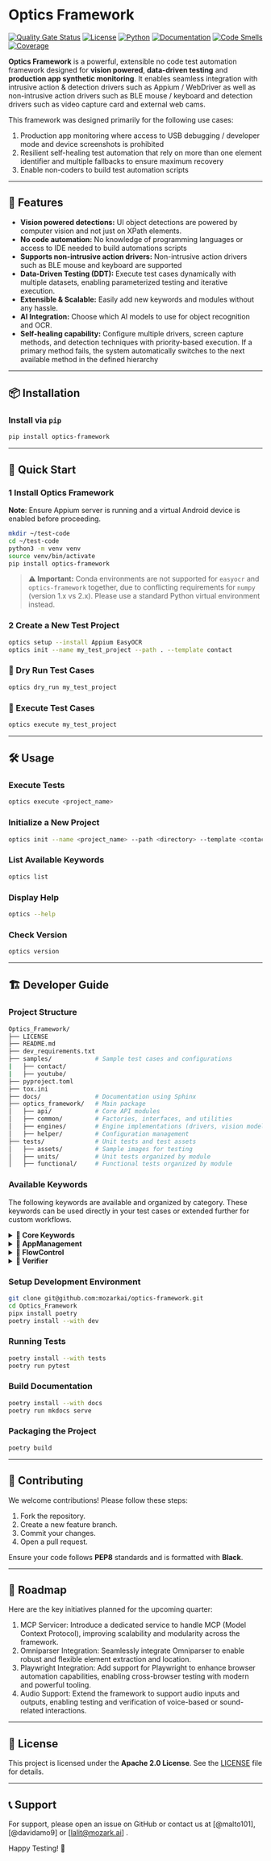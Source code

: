 # Optics Framework
[![Quality Gate Status](https://sonarcloud.io/api/project_badges/measure?project=mozarkai_optics-framework&metric=alert_status)](https://sonarcloud.io/summary/new_code?id=mozarkai_optics-framework)
[![License](https://img.shields.io/badge/license-Apache_2.0-blue.svg)](LICENSE)
[![Python](https://img.shields.io/badge/python-3.12%2B-blue.svg)](https://www.python.org/)
[![Documentation](https://img.shields.io/badge/docs-Mkdocs-blue)](https://mozarkai.github.io/optics-framework/)
[![Code Smells](https://sonarcloud.io/api/project_badges/measure?project=mozarkai_optics-framework&metric=code_smells)](https://sonarcloud.io/summary/new_code?id=mozarkai_optics-framework)
[![Coverage](https://sonarcloud.io/api/project_badges/measure?project=mozarkai_optics-framework&metric=coverage)](https://sonarcloud.io/summary/new_code?id=mozarkai_optics-framework)

**Optics Framework** is a powerful, extensible no code test automation framework designed for **vision powered**, **data-driven testing** and **production app synthetic monitoring**. It enables seamless integration with intrusive action & detection drivers such as Appium / WebDriver as well as non-intrusive action drivers such as BLE mouse / keyboard and detection drivers such as video capture card and external web cams.

This framework was designed primarily for the following use cases:

1. Production app monitoring where access to USB debugging / developer mode and device screenshots is prohibited
2. Resilient self-healing test automation that rely on more than one element identifier and multiple fallbacks to ensure maximum recovery
3. Enable non-coders to build test automation scripts

---

## 🚀 Features

- **Vision powered detections:** UI object detections are powered by computer vision and not just on XPath elements.
- **No code automation:** No knowledge of programming languages or access to IDE needed to build automations scripts
- **Supports non-intrusive action drivers:** Non-intrusive action drivers such as BLE mouse and keyboard are supported
- **Data-Driven Testing (DDT):** Execute test cases dynamically with multiple datasets, enabling parameterized testing and iterative execution.
- **Extensible & Scalable:** Easily add new keywords and modules without any hassle.
- **AI Integration:** Choose which AI models to use for object recognition and OCR.
- **Self-healing capability:** Configure multiple drivers, screen capture methods, and detection techniques with priority-based execution. If a primary method fails, the system automatically switches to the next available method in the defined hierarchy

---

## 📦 Installation

### Install via `pip`

```bash
pip install optics-framework
```

---

## 🚀 Quick Start

### 1 Install Optics Framework

**Note**: Ensure Appium server is running and a virtual Android device is enabled before proceeding.

```bash
mkdir ~/test-code
cd ~/test-code
python3 -m venv venv
source venv/bin/activate
pip install optics-framework
```

> **⚠️ Important:** Conda environments are not supported for `easyocr` and `optics-framework` together, due to conflicting requirements for `numpy` (version 1.x vs 2.x). Please use a standard Python virtual environment instead.

### 2 Create a New Test Project

```bash
optics setup --install Appium EasyOCR
optics init --name my_test_project --path . --template contact
```

### 📌 Dry Run Test Cases

```bash
optics dry_run my_test_project
```

### 📌 Execute Test Cases

```bash
optics execute my_test_project
```

---

## 🛠️ Usage

### Execute Tests

```bash
optics execute <project_name>
```

### Initialize a New Project

```bash
optics init --name <project_name> --path <directory> --template <contact/youtube> --force
```

### List Available Keywords

```bash
optics list
```

### Display Help

```bash
optics --help
```

### Check Version

```bash
optics version
```

---

## 🏗️ Developer Guide

### Project Structure

```bash
Optics_Framework/
├── LICENSE
├── README.md
├── dev_requirements.txt
├── samples/            # Sample test cases and configurations
|   ├── contact/
|   ├── youtube/
├── pyproject.toml
├── tox.ini
├── docs/               # Documentation using Sphinx
├── optics_framework/   # Main package
│   ├── api/            # Core API modules
│   ├── common/         # Factories, interfaces, and utilities
│   ├── engines/        # Engine implementations (drivers, vision models, screenshot tools)
│   ├── helper/         # Configuration management
├── tests/              # Unit tests and test assets
│   ├── assets/         # Sample images for testing
│   ├── units/          # Unit tests organized by module
│   ├── functional/     # Functional tests organized by module

```

### Available Keywords

The following keywords are available and organized by category. These keywords can be used directly in your test cases or extended further for custom workflows.
<details>
<summary><strong>🔹 Core Keywords</strong></summary>

<ul>
  <li>
    <code>Clear Element Text (element, event_name=None)</code><br/>
    Clears any existing text from the given input element.
  </li>
  <li>
    <code>Detect and Press (element, timeout, event_name=None)</code><br/>
    Detects if the element exists, then performs a press action on it.
  </li>
  <li>
    <code>Enter Number (element, number, event_name=None)</code><br/>
    Enters a numeric value into the specified input field.
  </li>
  <li>
    <code>Enter Text (element, text, event_name=None)</code><br/>
    Inputs the given text into the specified element.
  </li>
  <li>
    <code>Get Text (element)</code><br/>
    Retrieves the text content from the specified element.
  </li>
  <li>
    <code>Press by Coordinates (x, y, repeat=1, event_name=None)</code><br/>
    Performs a tap at the specified absolute screen coordinates.
  </li>
  <li>
    <code>Press by Percentage (percent_x, percent_y, repeat=1, event_name=None)</code><br/>
    Taps on a location based on percentage of screen width and height.
  </li>
  <li>
    <code>Press Element (element, repeat=1, offset_x=0, offset_y=0, event_name=None)</code><br/>
    Taps on a given element with optional offset and repeat parameters.
  </li>
  <li>
    <code>Press Element with Index (element, index=0, event_name=None)</code><br/>
    Presses the element found at the specified index from multiple matches.
  </li>
  <li>
    <code>Press Keycode (keycode, event_name)</code><br/>
    Simulates pressing a hardware key using a keycode.
  </li>
  <li>
    <code>Scroll (direction, event_name=None)</code><br/>
    Scrolls the screen in the specified direction.
  </li>
  <li>
    <code>Scroll from Element (element, direction, scroll_length, event_name)</code><br/>
    Scrolls starting from a specific element in the given direction.
  </li>
  <li>
    <code>Scroll Until Element Appears (element, direction, timeout, event_name=None)</code><br/>
    Continuously scrolls until the target element becomes visible or the timeout is reached.
  </li>
  <li>
    <code>Select Dropdown Option (element, option, event_name=None)</code><br/>
    Selects an option from a dropdown field by visible text.
  </li>
  <li>
    <code>Sleep (duration)</code><br/>
    Pauses execution for a specified number of seconds.
  </li>
  <li>
    <code>Swipe (x, y, direction='right', swipe_length=50, event_name=None)</code><br/>
    Swipes from a coordinate point in the given direction and length.
  </li>
  <li>
    <code>Scroll from Element (element, direction, scroll_length, event_name)</code><br/>
    Scrolls starting from the position of a given element.
  </li>
  <li>
    <code>Swipe Until Element Appears (element, direction, timeout, event_name=None)</code><br/>
    Swipes repeatedly until the element is detected or timeout is reached.
  </li>
</ul>

</details>

<details>
<summary><strong>🔹 AppManagement</strong></summary>

<ul>
  <li>
    <code>Close And Terminate App(package_name, event_name)</code><br/>
    Closes and fully terminates the specified application using its package name.
  </li>
  <li>
    <code>Force Terminate App(event_name)</code><br/>
    Forcefully terminates the currently running application.
  </li>
  <li>
    <code>Get App Version</code><br/>
    Returns the version of the currently running application.
  </li>
  <li>
    <code>Initialise Setup</code><br/>
    Prepares the environment for performing application management operations.
  </li>
  <li>
    <code>Launch App (event_name=None)</code><br/>
    Launches the default application configured in the session.
  </li>
  <li>
    <code>Start Appium Session (event_name=None)</code><br/>
    Starts a new Appium session for the current application.
  </li>
  <li>
    <code>Start Other App (package_name, event_name)</code><br/>
    Launches a different application using the provided package name.
  </li>
</ul>

</details>


<details>
<summary><strong>🔹 FlowControl</strong></summary>

<ul>
  <li>
    <code>Condition </code><br/>
    Evaluates multiple conditions and executes corresponding modules if the condition is true.
  </li>
  <li>
    <code>Evaluate (param1, param2)</code><br/>
    Evaluates a mathematical or logical expression and stores the result in a variable.
  </li>
  <li>
    <code>Read Data (input_element, file_path, index=None)</code><br/>
    Reads data from a CSV file, API URL, or list and assigns it to a variable.
  </li>
  <li>
    <code>Run Loop (target, *args)</code><br/>
    Runs a loop either by count or by iterating over variable-value pairs.
  </li>
</ul>

</details>

<details>
<summary><strong>🔹 Verifier</strong></summary>

<ul>
  <li>
    <code>Assert Equality (output, expression)</code><br/>
    Compares two values and checks if they are equal.
  </li>
  <li>
    <code>Assert Images Vision (frame, images, element_status, rule)</code><br/>
    Searches for the specified image templates within the frame using vision-based template matching.
  </li>
  <li>
    <code>Assert Presence (elements, timeout=30, rule='any', event_name=None)</code><br/>
    Verifies the presence of given elements using Appium or vision-based fallback logic.
  </li>
  <li>
    <code>Assert Texts Vision (frame, texts, element_status, rule)</code><br/>
    Searches for text in the given frame using OCR and updates element status.
  </li>
  <li>
    <code>Is Element (element, element_state, timeout, event_name)</code><br/>
    Checks if a given element exists.
  </li>
  <li>
    <code>Validate Element (element, timeout=10, rule='all', event_name=None)</code><br/>
    Validates if the given element is present on the screen using defined rule and timeout.
  </li>
  <li>
    <code>Validate Screen (elements, timeout=30, rule='any', event_name=None)</code><br/>
    Validates the presence of a set of elements on a screen using the defined rule.
  </li>
  <li>
    <code>Vision Search (elements, timeout, rule)</code><br/>
    Performs vision-based search to detect text or image elements in the screen.
  </li>
</ul>

</details>


### Setup Development Environment

```bash
git clone git@github.com:mozarkai/optics-framework.git
cd Optics_Framework
pipx install poetry
poetry install --with dev
```

### Running Tests

```bash
poetry install --with tests
poetry run pytest
```

### Build Documentation

```bash
poetry install --with docs
poetry run mkdocs serve
```

### Packaging the Project

```bash
poetry build
```

---

## 📜 Contributing

We welcome contributions! Please follow these steps:

1. Fork the repository.
2. Create a new feature branch.
3. Commit your changes.
4. Open a pull request.

Ensure your code follows **PEP8** standards and is formatted with **Black**.

---

## 🎯 Roadmap

Here are the key initiatives planned for the upcoming quarter:

1. MCP Servicer: Introduce a dedicated service to handle MCP (Model Context Protocol), improving scalability and modularity across the framework.
2. Omniparser Integration: Seamlessly integrate Omniparser to enable robust and flexible element extraction and location.
3. Playwright Integration: Add support for Playwright to enhance browser automation capabilities, enabling cross-browser testing with modern and powerful tooling.
4. Audio Support: Extend the framework to support audio inputs and outputs, enabling testing and verification of voice-based or sound-related interactions.

---

## 📄 License

This project is licensed under the **Apache 2.0 License**. See the [LICENSE](https://github.com/mozarkai/optics-framework?tab=Apache-2.0-1-ov-file) file for details.

---

## 📞 Support

For support, please open an issue on GitHub or contact us at [@malto101], [@davidamo9] or [lalit@mozark.ai] .

Happy Testing! 🚀

